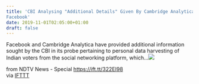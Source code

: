 ```yaml
---
title: 'CBI Analysing "Additional Details" Given By Cambridge Analytica,
Facebook'
date: 2019-11-01T02:05:00+01:00
draft: false
---
```


Facebook and Cambridge Analytica have provided additional information sought by the CBI in its probe pertaining to personal data harvesting of Indian voters from the social networking platform, which...![](http://feeds.feedburner.com/~r/NDTV-LatestNews/~4/gAzMm3_2-_A)  
  
from NDTV News - Special https://ift.tt/322EI98  
via [IFTTT](https://ifttt.com/?ref=da&site=blogger)